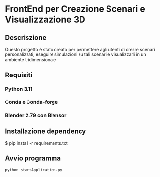 # FrontEnd per Creazione Scenari e Visualizzazione 3D
##  Descriszione 
Questo progetto è stato creato per permettere agli utenti di creare scenari personalizzati, 
eseguire simulazioni su tali scenari e visualizzarli in un ambiente tridimensionale

## Requisiti
### Python 3.11
### Conda e Conda-forge
### Blender 2.79 con Blensor

## Installazione dependency
$ pip install -r requirements.txt

## Avvio programma
    python startApplication.py


